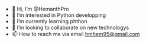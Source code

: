 - 👋 Hi, I’m @HemanthPro
- 👀 I’m interested in Python developping
- 🌱 I’m currently learning phthon
- 💞️ I’m looking to collaborate on new technologys
- 📫 How to reach me via email hmhem95@gmail.com

<!---
HemanthPro/HemanthPro is a ✨ special ✨ repository because its `README.md` (this file) appears on your GitHub profile.
You can click the Preview link to take a look at your changes.
--->

